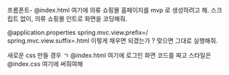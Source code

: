   
프롬폰트- @index.html 여기에 의류 쇼핑몰 홈페이지를 mvp 로 생성하려고 해. 스크립트 없이, 의류 쇼핑몰 인트로 화면을 코딩해줘.

@application.properties spring.mvc.view.prefix=/  
spring.mvc.view.suffix=.html 이렇게 채우면 되겠는가 ? 맞으면 그대로 실행해줘.

  
새로운 css 만들 경우 ㄱ
@index.html 여기에 로그인 화면 코드를 짜고 스타일은 @index.css 여기에 써줘여해